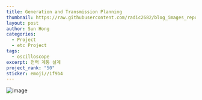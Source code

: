 ```yaml
---
title: Generation and Transmission Planning
thumbnail: https://raw.githubusercontent.com/radic2682/blog_images_repo/main/uploads/Generation%20and%20Transmission%20Planning/292891276-09e32ed8-8ca9-4db5-a149-72f19c8323dd.png
layout: post
author: Sun Hong
categories:
  - Project
  - etc Project
tags:
  - oscilloscope
excerpt: 전력 계통 설계
project_rank: "50"
sticker: emoji//1f9b4
---
```

![image](https://github.com/radic2682/radic2682.github.io/assets/11177959/09e32ed8-8ca9-4db5-a149-72f19c8323dd)